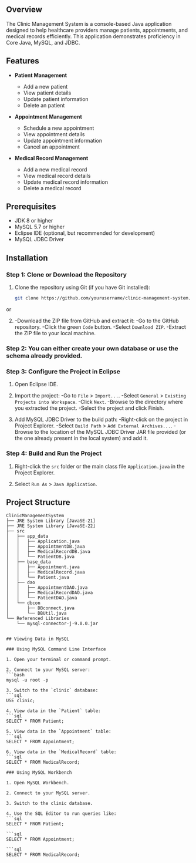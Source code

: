 ## Overview

The Clinic Management System is a console-based Java application designed to help healthcare providers manage patients, appointments, and medical records efficiently. This application demonstrates proficiency in Core Java, MySQL, and JDBC.


## Features

- **Patient Management**
  - Add a new patient
  - View patient details
  - Update patient information
  - Delete an patient

- **Appointment Management**
  - Schedule a new appointment
  - View appointment details
  - Update appointment information
  - Cancel an appointment

- **Medical Record Management**
  - Add a new medical record
  - View medical record details
  - Update medical record information
  - Delete a medical record


## Prerequisites

- JDK 8 or higher
- MySQL 5.7 or higher
- Eclipse IDE (optional, but recommended for development)
- MySQL JDBC Driver


## Installation

### Step 1: Clone or Download the Repository

1. Clone the repository using Git (if you have Git installed):
   ```bash
   git clone https://github.com/yourusername/clinic-management-system.git

or

2. -Download the ZIP file from GitHub and extract it:
   -Go to the GitHub repository.
   -Click the green `Code` button.
   -Select `Download ZIP`.
   -Extract the ZIP file to your local machine.

### Step 2: You can either create your own database or use the schema already provided.

### Step 3: Configure the Project in Eclipse

1. Open Eclipse IDE.

2. Import the project:
      -Go to `File` > `Import...`.
      -Select `General` > `Existing Projects into Workspace`.
      -Click `Next`.
      -Browse to the directory where you extracted the project.
      -Select the project and click Finish.

3. Add MySQL JDBC Driver to the build path:
      -Right-click on the project in Project Explorer.
      -Select `Build Path` > `Add External Archives...`.
      -Browse to the location of the MySQL JDBC Driver JAR file provided (or the one already present in the local system) and add it.

### Step 4: Build and Run the Project

1. Right-click the `src` folder or the main class file `Application.java` in the Project Explorer.

2. Select `Run As` > `Java Application`.


## Project Structure

```plaintext
ClinicManagementSystem
├── JRE System Library [JavaSE-21]
├── JRE System Library [JavaSE-22]
├── src
│   ├── app_data
│   │   ├── Application.java
│   │   ├── AppointmentDB.java
│   │   ├── MedicalRecordDB.java
│   │   └── PatientDB.java
│   ├── base_data
│   │   ├── Appointment.java
│   │   ├── MedicalRecord.java
│   │   └── Patient.java
│   ├── dao
│   │   ├── AppointmentDAO.java
│   │   ├── MedicalRecordDAO.java
│   │   └── PatientDAO.java
│   └── dbcon
│       ├── DBconnect.java
│       └── DBUtil.java
└── Referenced Libraries
    └── mysql-connector-j-9.0.0.jar


## Viewing Data in MySQL

### Using MySQL Command Line Interface

1. Open your terminal or command prompt.

2. Connect to your MySQL server:
```bash
mysql -u root -p

3. Switch to the `clinic` database:
```sql
USE clinic;

4. View data in the `Patient` table:
```sql
SELECT * FROM Patient;

5. View data in the `Appointment` table:
```sql
SELECT * FROM Appointment;

6. View data in the `MedicalRecord` table:
```sql
SELECT * FROM MedicalRecord;

### Using MySQL Workbench

1. Open MySQL Workbench.

2. Connect to your MySQL server.

3. Switch to the clinic database.

4. Use the SQL Editor to run queries like:
```sql
SELECT * FROM Patient;

```sql
SELECT * FROM Appointment;

```sql
SELECT * FROM MedicalRecord;
